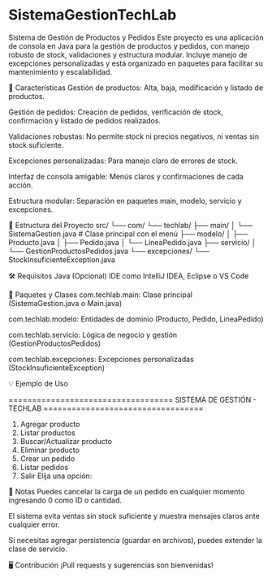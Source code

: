 # SistemaGestionTechLab
Sistema de Gestión de Productos y Pedidos
Este proyecto es una aplicación de consola en Java para la gestión de productos y pedidos, con manejo robusto de stock, validaciones y estructura modular.
Incluye manejo de excepciones personalizadas y está organizado en paquetes para facilitar su mantenimiento y escalabilidad.

🚀 Características
Gestión de productos: Alta, baja, modificación y listado de productos.

Gestión de pedidos: Creación de pedidos, verificación de stock, confirmación y listado de pedidos realizados.

Validaciones robustas: No permite stock ni precios negativos, ni ventas sin stock suficiente.

Excepciones personalizadas: Para manejo claro de errores de stock.

Interfaz de consola amigable: Menús claros y confirmaciones de cada acción.

Estructura modular: Separación en paquetes main, modelo, servicio y excepciones.

📁 Estructura del Proyecto
src/
└── com/
└── techlab/
├── main/
│   └── SistemaGestion.java         # Clase principal con el menú
├── modelo/
│   ├── Producto.java
│   ├── Pedido.java
│   └── LineaPedido.java
├── servicio/
│   └── GestionProductosPedidos.java
└── excepciones/
└── StockInsuficienteException.java

🛠️ Requisitos
Java
(Opcional) IDE como IntelliJ IDEA, Eclipse o VS Code

🧩 Paquetes y Clases
com.techlab.main: Clase principal (SistemaGestion.java o Main.java)

com.techlab.modelo: Entidades de dominio (Producto, Pedido, LineaPedido)

com.techlab.servicio: Lógica de negocio y gestión (GestionProductosPedidos)

com.techlab.excepciones: Excepciones personalizadas (StockInsuficienteException)

💡 Ejemplo de Uso

=================================== SISTEMA DE GESTIÓN - TECHLAB ==================================
1) Agregar producto
2) Listar productos
3) Buscar/Actualizar producto
4) Eliminar producto
5) Crear un pedido
6) Listar pedidos
7) Salir
   Elija una opción:

📝 Notas
Puedes cancelar la carga de un pedido en cualquier momento ingresando 0 como ID o cantidad.

El sistema evita ventas sin stock suficiente y muestra mensajes claros ante cualquier error.

Si necesitas agregar persistencia (guardar en archivos), puedes extender la clase de servicio.

🖥️ Contribución
¡Pull requests y sugerencias son bienvenidas!


